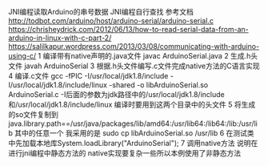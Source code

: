 JNI编程读取Arduino的串号数据
JNI编程自行查找
参考文档
http://todbot.com/arduino/host/arduino-serial/arduino-serial.c
https://chrisheydrick.com/2012/06/13/how-to-read-serial-data-from-an-arduino-in-linux-with-c-part-2/
https://salilkapur.wordpress.com/2013/03/08/communicating-with-arduino-using-c/
1 编译带有native声明的.java文件 javac ArduinoSerial.java
2 生成.h头文件 javah ArduinoSerial
3 根据.h头文件编写.c文件完成native方法的C语言实现
4 编译.c文件
 gcc -fPIC -I/usr/local/jdk1.8/include -I/usr/local/jdk1.8/include/linux -shared -o libArduinoSerial.so ArduinoSerial.c
-I后面的参数为jdk路径中的/usr/local/jdk1.8/include和/usr/local/jdk1.8/include/linux
编译时要用到这两个目录中的头文件
5 将生成的so文件复制到
java.library.path==/usr/java/packages/lib/amd64:/usr/lib64:/lib64:/lib:/usr/lib 其中的任意一个
我采用的是
sudo cp libArduinoSerial.so /usr/lib
6 在测试类中先加载本地库System.loadLibrary("ArduinoSerial");
7 调用native方法
说明在进行jni编程中静态方法的 native实现要复杂一些所以本例使用了非静态方法

